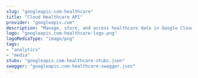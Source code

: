 ```yaml
---
slug: "googleapis-com-healthcare"
title: "Cloud Healthcare API"
provider: "googleapis.com"
description: "Manage, store, and access healthcare data in Google Cloud Platform."
logo: "googleapis.com-healthcare-logo.png"
logoMediaType: "image/png"
tags:
- "analytics"
- "media"
stubs: "googleapis.com-healthcare-stubs.json"
swagger: "googleapis.com-healthcare-swagger.json"
---
```

